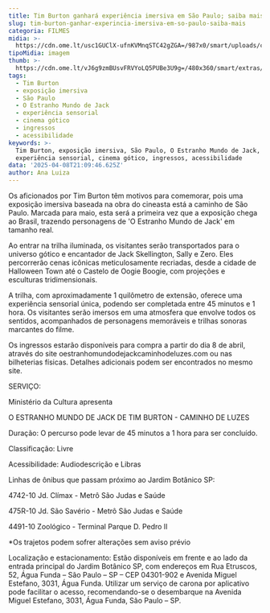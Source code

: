 ```yaml
---
title: Tim Burton ganhará experiência imersiva em São Paulo; saiba mais
slug: tim-burton-ganhar-experincia-imersiva-em-so-paulo-saiba-mais
categoria: FILMES
midia: >-
  https://cdn.ome.lt/usc1GUClX-ufnKVMnqSTC42gZGA=/987x0/smart/uploads/conteudo/fotos/4DISN_1.JPG
tipoMidia: imagem
thumb: >-
  https://cdn.ome.lt/vJ6g9zmBUsvFRVYoLQ5PUBe3U9g=/480x360/smart/extras/conteudos/TNBC_FinalDress_AveryBrunkus_326.JPG
tags:
  - Tim Burton
  - exposição imersiva
  - São Paulo
  - O Estranho Mundo de Jack
  - experiência sensorial
  - cinema gótico
  - ingressos
  - acessibilidade
keywords: >-
  Tim Burton, exposição imersiva, São Paulo, O Estranho Mundo de Jack,
  experiência sensorial, cinema gótico, ingressos, acessibilidade
data: '2025-04-08T21:09:46.625Z'
author: Ana Luiza
---
```


Os aficionados por Tim Burton têm motivos para comemorar, pois uma exposição imersiva baseada na obra do cineasta está a caminho de São Paulo. Marcada para maio, esta será a primeira vez que a exposição chega ao Brasil, trazendo personagens de 'O Estranho Mundo de Jack' em tamanho real.

Ao entrar na trilha iluminada, os visitantes serão transportados para o universo gótico e encantador de Jack Skellington, Sally e Zero. Eles percorrerão cenas icônicas meticulosamente recriadas, desde a cidade de Halloween Town até o Castelo de Oogie Boogie, com projeções e esculturas tridimensionais.

A trilha, com aproximadamente 1 quilômetro de extensão, oferece uma experiência sensorial única, podendo ser completada entre 45 minutos e 1 hora. Os visitantes serão imersos em uma atmosfera que envolve todos os sentidos, acompanhados de personagens memoráveis e trilhas sonoras marcantes do filme.

Os ingressos estarão disponíveis para compra a partir do dia 8 de abril, através do site oestranhomundodejackcaminhodeluzes.com ou nas bilheterias físicas. Detalhes adicionais podem ser encontrados no mesmo site.

SERVIÇO:

Ministério da Cultura apresenta

O ESTRANHO MUNDO DE JACK DE TIM BURTON - CAMINHO DE LUZES

Duração: O percurso pode levar de 45 minutos a 1 hora para ser concluído.

Classificação: Livre

Acessibilidade: Audiodescrição e Libras

Linhas de ônibus que passam próximo ao Jardim Botânico SP:

4742-10 Jd. Clímax - Metrô São Judas e Saúde

475R-10 Jd. São Savério - Metrô São Judas e Saúde

4491-10 Zoológico - Terminal Parque D. Pedro II

*Os trajetos podem sofrer alterações sem aviso prévio

Localização e estacionamento: Estão disponíveis em frente e ao lado da entrada principal do Jardim Botânico SP, com endereços em Rua Etruscos, 52, Água Funda – São Paulo – SP – CEP 04301-902 e Avenida Miguel Estefano, 3031, Água Funda. Utilizar um serviço de carona por aplicativo pode facilitar o acesso, recomendando-se o desembarque na Avenida Miguel Estefano, 3031, Água Funda, São Paulo – SP.
